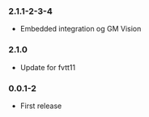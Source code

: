 ### 2.1.1-2-3-4

- Embedded integration og GM Vision

### 2.1.0

- Update for fvtt11

### 0.0.1-2

- First release

